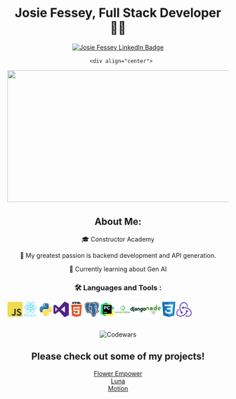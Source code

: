 <div align="center">
  <h1><strong>Josie Fessey, Full Stack Developer 👩‍💻</strong></h1>
</div>

<div id="header" align="center">
  <div id="badges">
    <a href="https://www.linkedin.com/in/josie-fessey/">
      <img src="https://img.shields.io/badge/-JosieFessey-blue?style=flat&logo=Linkedin&logoColor=white" width="100" alt="Josie Fessey LinkedIn Badge"/>
      </a>

      <div align="center">
  <a href="#"><img src="https://img.freepik.com/premium-photo/professional-woman-working-multiple-computer-screens-desk-ai-generated-stock-image_561855-15882.jpg?w=1060" width="600" height="300" clickable=false/></a>
</div>
 

## About Me:

🎓 Constructor Academy


💭 My greatest passion is backend development and API generation.


🤖 Currently learning about Gen AI

### :hammer_and_wrench: Languages and Tools :
<div style="display: flex; align-items: center;">
  <img src="https://raw.githubusercontent.com/devicons/devicon/master/icons/javascript/javascript-original.svg" alt="javascript" style="width: 35px; height: 35px;">
  <img src="https://raw.githubusercontent.com/devicons/devicon/master/icons/react/react-original-wordmark.svg" alt="react" style="width: 35px; height: 35px;">
  <img src="https://raw.githubusercontent.com/devicons/devicon/master/icons/python/python-original.svg" alt="python" style="width: 35px; height: 35px;">
  <img src="https://raw.githubusercontent.com/devicons/devicon/master/icons/visualstudio/visualstudio-plain.svg" alt="visual studio" style="width: 35px; height: 35px;">
  <img src="https://raw.githubusercontent.com/devicons/devicon/master/icons/html5/html5-original-wordmark.svg" alt="html5" style="width: 35px; height: 35px;">
<br>
  <img src="https://github.com/devicons/devicon/blob/master/icons/postgresql/postgresql-original.svg" alt="Postgres" style="width: 35px; height: 35px;">
  <img src="https://github.com/devicons/devicon/blob/master/icons/pycharm/pycharm-original.svg" alt="Pycharm" style="width: 35px; height: 35px;">
  <img src="https://github.com/devicons/devicon/blob/master/icons/anaconda/anaconda-original-wordmark.svg" alt="Conda" style="width: 35px; height: 35px;">
  <img src="https://github.com/devicons/devicon/blob/master/icons/django/django-plain-wordmark.svg" alt="Django" style="width: 35px; height: 35px;">
  <img src="https://github.com/devicons/devicon/blob/master/icons/nodejs/nodejs-plain-wordmark.svg" alt="Node.JS" style="width: 35px; height: 35px;">
  <img src="https://github.com/devicons/devicon/blob/master/icons/css3/css3-original.svg" alt="CSS" style="width: 35px; height: 35px;">
  <img src="https://github.com/devicons/devicon/blob/master/icons/redux/redux-original.svg" alt="Redux" style="width: 35px; height: 35px;">
</div>
<br>

![Codewars](https://github.r2v.ch/codewars?user=Josie96)
<br>

## Please check out some of my projects!

[Flower Empower](https://github.com/JosieJosieJosie96/FlowerEmpower)<br>
[Luna](https://github.com/JosieJosieJosie96/LunaProject)<br>
[Motion](https://github.com/JosieJosieJosie96/Motion)
